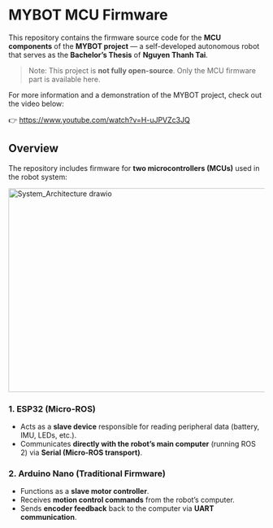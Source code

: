 # MYBOT MCU Firmware

This repository contains the firmware source code for the **MCU components** of the **MYBOT project** — a self-developed autonomous robot that serves as the **Bachelor’s Thesis** of **Nguyen Thanh Tai**.  
> Note: This project is **not fully open-source**. Only the MCU firmware part is available here.

For more information and a demonstration of the MYBOT project, check out the video below:

👉 https://www.youtube.com/watch?v=H-uJPVZc3JQ

## Overview

The repository includes firmware for **two microcontrollers (MCUs)** used in the robot system:

<img width="653" height="401" alt="System_Architecture drawio" src="https://github.com/user-attachments/assets/9b9e8580-e57d-4c21-a74c-fb10fce94eff" />

### 1. ESP32 (Micro-ROS)
- Acts as a **slave device** responsible for reading peripheral data (battery, IMU, LEDs, etc.).
- Communicates **directly with the robot’s main computer** (running ROS 2) via **Serial (Micro-ROS transport)**.

### 2. Arduino Nano (Traditional Firmware)
- Functions as a **slave motor controller**.
- Receives **motion control commands** from the robot’s computer.
- Sends **encoder feedback** back to the computer via **UART communication**.
